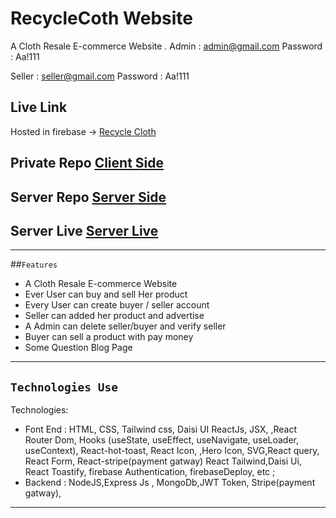 # RecycleCoth Website

A Cloth Resale E-commerce Website .
Admin : admin@gmail.com
Password : Aa!111

Seller : seller@gmail.com
Password : Aa!111

## Live Link

Hosted in firebase -> [Recycle Cloth](https://recycle-clothh.web.app//)

## Private Repo [Client Side](https://github.com/programming-hero-web-course-4/b612-used-products-resale-clients-side-rubelrana123)

## Server Repo [Server Side](https://github.com/programming-hero-web-course-4/b612-used-products-resale-server-side-rubelrana123)

## Server Live [Server Live](https://recycle-cloth-server.vercel.app/)

---

##`Features`

- A Cloth Resale E-commerce Website
- Ever User can buy and sell Her product
- Every User can create buyer / seller account
- Seller can added her product and advertise
- A Admin can delete seller/buyer and verify seller
- Buyer can sell a product with pay money
- Some Question Blog Page

---

## `Technologies Use`

Technologies:

- Font End :
  HTML, CSS, Tailwind css, Daisi UI
  ReactJs, JSX, ,React Router Dom, Hooks (useState, useEffect, useNavigate, useLoader, useContext), React-hot-toast, React Icon, ,Hero Icon, SVG,React query, React Form, React-stripe(payment gatway) React Tailwind,Daisi Ui, React Toastify, firebase Authentication, firebaseDeploy, etc ;
- Backend :
  NodeJS,Express Js , MongoDb,JWT Token, Stripe(payment gatway),

---

